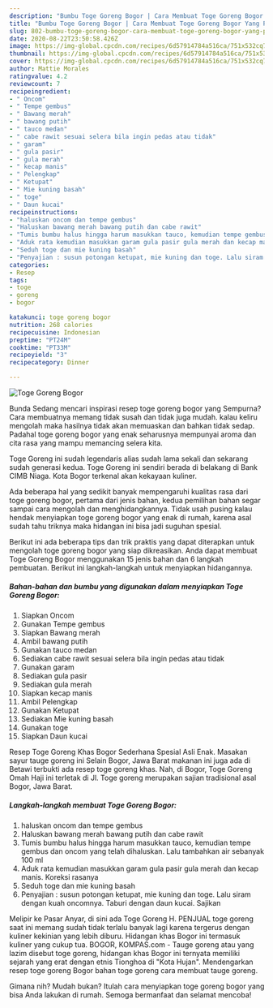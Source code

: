 ```yaml
---
description: "Bumbu Toge Goreng Bogor | Cara Membuat Toge Goreng Bogor Yang Paling Enak"
title: "Bumbu Toge Goreng Bogor | Cara Membuat Toge Goreng Bogor Yang Paling Enak"
slug: 802-bumbu-toge-goreng-bogor-cara-membuat-toge-goreng-bogor-yang-paling-enak
date: 2020-08-22T23:50:58.426Z
image: https://img-global.cpcdn.com/recipes/6d57914784a516ca/751x532cq70/toge-goreng-bogor-foto-resep-utama.jpg
thumbnail: https://img-global.cpcdn.com/recipes/6d57914784a516ca/751x532cq70/toge-goreng-bogor-foto-resep-utama.jpg
cover: https://img-global.cpcdn.com/recipes/6d57914784a516ca/751x532cq70/toge-goreng-bogor-foto-resep-utama.jpg
author: Mattie Morales
ratingvalue: 4.2
reviewcount: 7
recipeingredient:
- " Oncom"
- " Tempe gembus"
- " Bawang merah"
- " bawang putih"
- " tauco medan"
- " cabe rawit sesuai selera bila ingin pedas atau tidak"
- " garam"
- " gula pasir"
- " gula merah"
- " kecap manis"
- " Pelengkap"
- " Ketupat"
- " Mie kuning basah"
- " toge"
- " Daun kucai"
recipeinstructions:
- "haluskan oncom dan tempe gembus"
- "Haluskan bawang merah bawang putih dan cabe rawit"
- "Tumis bumbu halus hingga harum masukkan tauco, kemudian tempe gembus dan oncom yang telah dihaluskan. Lalu tambahkan air sebanyak 100 ml"
- "Aduk rata kemudian masukkan garam gula pasir gula merah dan kecap manis. Koreksi rasanya"
- "Seduh toge dan mie kuning basah"
- "Penyajian : susun potongan ketupat, mie kuning dan toge. Lalu siram dengan kuah oncomnya. Taburi dengan daun kucai. Sajikan"
categories:
- Resep
tags:
- toge
- goreng
- bogor

katakunci: toge goreng bogor 
nutrition: 268 calories
recipecuisine: Indonesian
preptime: "PT24M"
cooktime: "PT33M"
recipeyield: "3"
recipecategory: Dinner

---
```



![Toge Goreng Bogor](https://img-global.cpcdn.com/recipes/6d57914784a516ca/751x532cq70/toge-goreng-bogor-foto-resep-utama.jpg)

Bunda Sedang mencari inspirasi resep toge goreng bogor yang Sempurna? Cara membuatnya memang tidak susah dan tidak juga mudah. kalau keliru mengolah maka hasilnya tidak akan memuaskan dan bahkan tidak sedap. Padahal toge goreng bogor yang enak seharusnya mempunyai aroma dan cita rasa yang mampu memancing selera kita.

Toge Goreng ini sudah legendaris alias sudah lama sekali dan sekarang sudah generasi kedua. Toge Goreng ini sendiri berada di belakang di Bank CIMB Niaga. Kota Bogor terkenal akan kekayaan kuliner.

Ada beberapa hal yang sedikit banyak mempengaruhi kualitas rasa dari toge goreng bogor, pertama dari jenis bahan, kedua pemilihan bahan segar sampai cara mengolah dan menghidangkannya. Tidak usah pusing kalau hendak menyiapkan toge goreng bogor yang enak di rumah, karena asal sudah tahu triknya maka hidangan ini bisa jadi suguhan spesial.


Berikut ini ada beberapa tips dan trik praktis yang dapat diterapkan untuk mengolah toge goreng bogor yang siap dikreasikan. Anda dapat membuat Toge Goreng Bogor menggunakan 15 jenis bahan dan 6 langkah pembuatan. Berikut ini langkah-langkah untuk menyiapkan hidangannya.

<!--inarticleads1-->

##### Bahan-bahan dan bumbu yang digunakan dalam menyiapkan Toge Goreng Bogor:

1. Siapkan  Oncom
1. Gunakan  Tempe gembus
1. Siapkan  Bawang merah
1. Ambil  bawang putih
1. Gunakan  tauco medan
1. Sediakan  cabe rawit sesuai selera bila ingin pedas atau tidak
1. Gunakan  garam
1. Sediakan  gula pasir
1. Sediakan  gula merah
1. Siapkan  kecap manis
1. Ambil  Pelengkap
1. Gunakan  Ketupat
1. Sediakan  Mie kuning basah
1. Gunakan  toge
1. Siapkan  Daun kucai


Resep Toge Goreng Khas Bogor Sederhana Spesial Asli Enak. Masakan sayur tauge goreng ini Selain Bogor, Jawa Barat makanan ini juga ada di Betawi terbukti ada resep toge goreng khas. Nah, di Bogor, Toge Goreng Omah Haji ini terletak di Jl. Toge goreng merupakan sajian tradisional asal Bogor, Jawa Barat. 

<!--inarticleads2-->

##### Langkah-langkah membuat Toge Goreng Bogor:

1. haluskan oncom dan tempe gembus
1. Haluskan bawang merah bawang putih dan cabe rawit
1. Tumis bumbu halus hingga harum masukkan tauco, kemudian tempe gembus dan oncom yang telah dihaluskan. Lalu tambahkan air sebanyak 100 ml
1. Aduk rata kemudian masukkan garam gula pasir gula merah dan kecap manis. Koreksi rasanya
1. Seduh toge dan mie kuning basah
1. Penyajian : susun potongan ketupat, mie kuning dan toge. Lalu siram dengan kuah oncomnya. Taburi dengan daun kucai. Sajikan


Melipir ke Pasar Anyar, di sini ada Toge Goreng H. PENJUAL toge goreng saat ini memang sudah tidak terlalu banyak lagi karena tergerus dengan kuliner kekinian yang lebih diburu. Hidangan khas Bogor ini termasuk kuliner yang cukup tua. BOGOR, KOMPAS.com - Tauge goreng atau yang lazim disebut toge goreng, hidangan khas Bogor ini ternyata memiliki sejarah yang erat dengan etnis Tionghoa di &#34;Kota Hujan&#34;. Mendengarkan resep toge goreng Bogor bahan toge goreng cara membuat tauge goreng. 

Gimana nih? Mudah bukan? Itulah cara menyiapkan toge goreng bogor yang bisa Anda lakukan di rumah. Semoga bermanfaat dan selamat mencoba!
